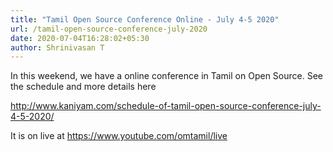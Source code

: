 ```yaml
---
title: "Tamil Open Source Conference Online - July 4-5 2020"
url: /tamil-open-source-conference-july-2020
date: 2020-07-04T16:28:02+05:30
author: Shrinivasan T
---
```


In this weekend, we have a online conference in Tamil on Open Source. See the schedule and more details here

http://www.kaniyam.com/schedule-of-tamil-open-source-conference-july-4-5-2020/

It is on live at https://www.youtube.com/omtamil/live
